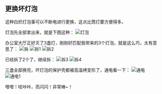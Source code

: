 ## 更换坏灯泡
这种白炽灯泡事可以不断电进行更换，这点比筒灯要方便得多。

灯泡先全部拿出来，就是下图这种：
![灯泡](../images/1-维修家电/10-更换坏灯泡/灯泡.webp)

办公室大厅正好灭了3盏灯，刚刚好匹配我带来的3个灯泡，就是这么巧，太有意思了：
![拆](../images/1-维修家电/10-更换坏灯泡/拆.webp)
![拆1](../images/1-维修家电/10-更换坏灯泡/拆1.webp)
![拆2](../images/1-维修家电/10-更换坏灯泡/拆2.webp)

已经拆了2个了，继续拆：
![拆3](../images/1-维修家电/10-更换坏灯泡/拆3.webp)
![拆4](../images/1-维修家电/10-更换坏灯泡/拆4.webp)

三盏全部换完，坏灯泡的保护壳都被高温烤变形了，通电看一下：
![通电](../images/1-维修家电/10-更换坏灯泡/通电.webp)
![通电1](../images/1-维修家电/10-更换坏灯泡/通电1.webp)

噔噔！哇咔咔，亮闪闪！非常棒~！